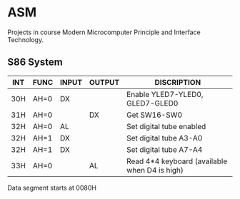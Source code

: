# ASM

Projects in course Modern Microcomputer Principle and Interface Technology.

## S86 System

| INT | FUNC | INPUT | OUTPUT | DISCRIPTION |
|--|--|--|--|--|
| 30H | AH=0 | DX | | Enable YLED7-YLED0, GLED7-GLED0 |
| 31H | AH=0 | | DX | Get SW16-SW0 |
| 32H | AH=0 | AL | | Set digital tube enabled |
| 32H | AH=1 | DX | | Set digital tube A3-A0 |
| 32H | AH=1 | DX | | Set digital tube A7-A4 |
| 33H | AH=0 | | AL | Read 4*4 keyboard (available when D4 is high) |

Data segment starts at 0080H